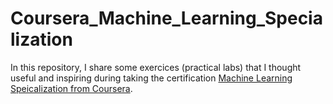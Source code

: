 # Coursera_Machine_Learning_Specialization

In this repository, I share some exercices (practical labs) that I thought useful and inspiring during taking the certification [Machine Learning Speicalization from Coursera](https://www.coursera.org/specializations/machine-learning-introduction). 


